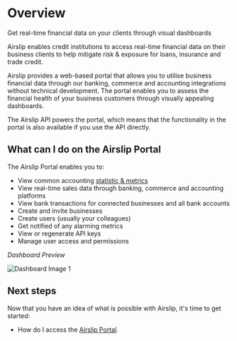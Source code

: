 # Overview

<p class="description">Get real-time financial data on your clients through visual dashboards</p>

Airslip enables credit institutions to access real-time financial data on their business clients to help mitigate risk & exposure for loans, insurance and trade credit.

Airslip provides a web-based portal that allows you to utilise business financial data through our banking, commerce and accounting integrations without technical development. The portal enables you to assess the financial health of your business customers through visually appealing dashboards.

The Airslip API powers the portal, which means that the functionality in the portal is also available if you use the API directly.

## What can I do on the Airslip Portal

The Airslip Portal enables you to:

- View common accounting [statistic & metrics](https://github.com/airslip-ltd/customer-portal-docs/wiki/Statistics-&-Metrics)
- View real-time sales data through banking, commerce and accounting platforms
- View bank transactions for connected businesses and all bank accounts
- Create and invite businesses
- Create users (usually your colleagues)
- Get notified of any alarming metrics
- View or regenerate API keys
- Manage user access and permissions

*Dashboard Preview*

![Dashboard Image 1](https://static.wikia.nocookie.net/theallever/images/0/0a/THE_Preview_logo.jpg/revision/latest/scale-to-width-down/700?cb=20201013032038)

## Next steps

Now that you have an idea of what is possible with Airslip, it's time to get started:

- How do I access the [Airslip Portal](/getting-started/usage).